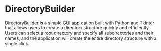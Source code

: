 # DirectoryBuilder
DirectoryBuilder is a simple GUI application built with Python and Tkinter that allows users to create a directory structure quickly and efficiently. Users can select a root directory and specify all subdirectories and their names, and the application will create the entire directory structure with a single click.
